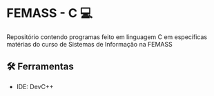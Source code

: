 
# FEMASS - C 💻

Repositório contendo programas feito em linguagem C em específicas matérias do curso de Sistemas de Informação na FEMASS


## 🛠 Ferramentas

- IDE: DevC++
